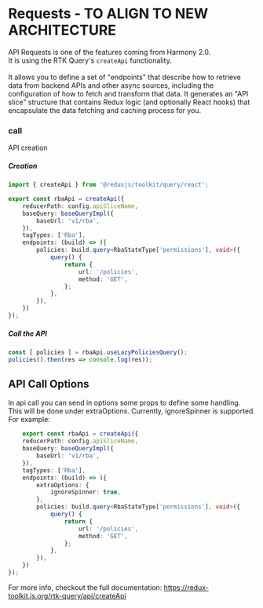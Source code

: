 # Requests - TO ALIGN TO NEW ARCHITECTURE


API Requests is one of the features coming from Harmony 2.0.<br/>
It is using the RTK Query's `createApi` functionality.<br/><br/>
It allows you to define a set of "endpoints" that describe how to retrieve data from backend APIs and other async sources, including the configuration of how to fetch and transform that data. It generates an "API slice" structure that contains Redux logic (and optionally React hooks) that encapsulate the data fetching and caching process for you.

### call
API creation 

##### Creation

``` typescript
import { createApi } from '@reduxjs/toolkit/query/react';

export const rbaApi = createApi({
	reducerPath: config.apiSliceName,
	baseQuery: baseQueryImpl({
		baseUrl: 'v1/rba',
	}),
	tagTypes: ['Rba'],
	endpoints: (build) => ({
		policies: build.query<RbaStateType['permissions'], void>({
			query() {
				return {
					url: '/policies',
					method: 'GET',
				};
			},
		}),
	})
});

```

##### Call the API

````typescript
const [ policies ] = rbaApi.useLazyPoliciesQuery();
policies().then(res => console.log(res));
````

## API Call Options

In api call you can send in options some props to define some handling. This will be done under extraOptions. Currently, ignoreSpinner is supported. For example:
```typescript
    export const rbaApi = createApi({
	reducerPath: config.apiSliceName,
	baseQuery: baseQueryImpl({
		baseUrl: 'v1/rba',
	}),
	tagTypes: ['Rba'],
	endpoints: (build) => ({
	    extraOptions: {
            ignoreSpinner: true,
        },
		policies: build.query<RbaStateType['permissions'], void>({
			query() {
				return {
					url: '/policies',
					method: 'GET',
				};
			},
		}),
	})
});
```


For more info, checkout the full documentation:
https://redux-toolkit.js.org/rtk-query/api/createApi 

